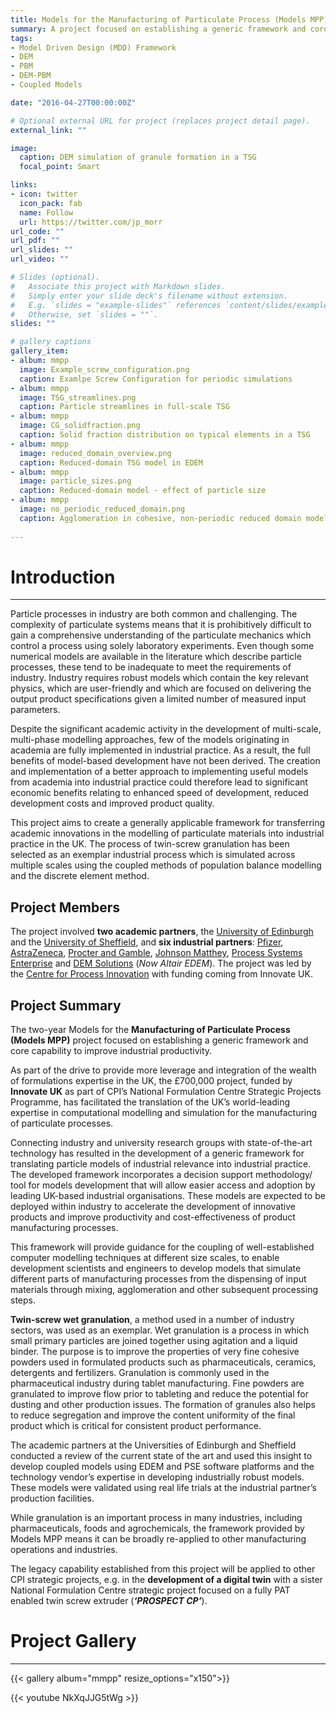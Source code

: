 ```yaml
---
title: Models for the Manufacturing of Particulate Process (Models MPP)
summary: A project focused on establishing a generic framework and core capability to improve industrial productivity.
tags:
- Model Driven Design (MDD) Framework
- DEM
- PBM
- DEM-PBM
- Coupled Models

date: "2016-04-27T00:00:00Z"

# Optional external URL for project (replaces project detail page).
external_link: ""

image:
  caption: DEM simulation of granule formation in a TSG
  focal_point: Smart

links:
- icon: twitter
  icon_pack: fab
  name: Follow
  url: https://twitter.com/jp_morr
url_code: ""
url_pdf: ""
url_slides: ""
url_video: ""

# Slides (optional).
#   Associate this project with Markdown slides.
#   Simply enter your slide deck's filename without extension.
#   E.g. `slides = "example-slides"` references `content/slides/example-slides.md`.
#   Otherwise, set `slides = ""`.
slides: ""

# gallery captions
gallery_item:
- album: mmpp
  image: Example_screw_configuration.png
  caption: Examlpe Screw Configuration for periodic simulations
- album: mmpp
  image: TSG_streamlines.png
  caption: Particle streamlines in full-scale TSG
- album: mmpp
  image: CG_solidfraction.png
  caption: Solid fraction distribution on typical elements in a TSG
- album: mmpp
  image: reduced_domain_overview.png
  caption: Reduced-domain TSG model in EDEM
- album: mmpp
  image: particle_sizes.png
  caption: Reduced-domain model - effect of particle size
- album: mmpp
  image: no_periodic_reduced_domain.png
  caption: Agglomeration in cohesive, non-periodic reduced domain model
  
---
```



# Introduction
---

Particle processes in industry are both common and challenging. The complexity of particulate systems means that it is prohibitively difficult to gain a comprehensive understanding of the particulate mechanics which control a process using solely laboratory experiments. Even though some numerical models are available in the literature which describe particle processes, these tend to be inadequate to meet the requirements of industry. 
Industry requires robust models which contain the key relevant physics, which are user-friendly and which are focused on delivering the output product specifications given a limited number of measured input parameters.

Despite the significant academic activity in the development of multi-scale, multi-phase modelling approaches, few of the models originating in academia are fully implemented in industrial practice. 
As a result, the full benefits of model-based development have not been derived. The creation and implementation of a better approach to implementing useful models from academia into industrial practice could therefore lead to significant economic benefits relating to enhanced speed of development, reduced development costs and improved product quality.

This project aims to create a generally applicable framework for transferring academic innovations in the modelling of particulate materials into industrial practice in the UK. The process of twin-screw granulation has been selected as an exemplar industrial process which is simulated across multiple scales using the coupled methods of population balance modelling and the discrete element method.

## Project Members
The project involved **two academic partners**, the [University of Edinburgh](https://www.ed.ac.uk/) and the [University of Sheffield](https://www.sheffield.ac.uk/), and **six industrial partners**: [Pfizer](https://www.pfizer.co.uk/), [AstraZeneca](https://www.astrazeneca.co.uk/), [Procter and Gamble](https://www.pg.co.uk/), [Johnson Matthey](https://matthey.com/en), [Process Systems Enterprise](https://www.psenterprise.com/) and [DEM Solutions](https://www.altair.com/edem/) (*Now Altair EDEM*). The project was led by the [Centre for Process Innovation](https://www.uk-cpi.com/) with funding coming from Innovate UK.


## Project Summary
The two-year Models for the **Manufacturing of Particulate Process (Models MPP)** project focused on establishing a generic framework and core capability to improve industrial productivity.

As part of the drive to provide more leverage and integration of the wealth of formulations expertise in the UK, the £700,000 project, funded by **Innovate UK** as part of CPI’s National Formulation Centre Strategic Projects Programme, has facilitated the translation of the UK’s world-leading expertise in computational modelling and simulation for the manufacturing of particulate processes. 

Connecting industry and university research groups with state-of-the-art technology has resulted in the development of a generic framework for translating particle models of industrial relevance into industrial practice. The developed framework incorporates a decision support methodology/​tool for models development that will allow easier access and adoption by leading UK-based industrial organisations. 
These models are expected to be deployed within industry to accelerate the development of innovative products and improve productivity and cost-effectiveness of product manufacturing processes.

This framework will provide guidance for the coupling of well-established computer modelling techniques at different size scales, to enable development scientists and engineers to develop models that simulate different parts of manufacturing processes from the dispensing of input materials through mixing, agglomeration and other subsequent processing steps.

**Twin-screw wet granulation**, a method used in a number of industry sectors, was used as an exemplar. Wet granulation is a process in which small primary particles are joined together using agitation and a liquid binder. The purpose is to improve the properties of very fine cohesive powders used in formulated products such as pharmaceuticals, ceramics, detergents and fertilizers.
Granulation is commonly used in the pharmaceutical industry during tablet manufacturing. Fine powders are granulated to improve flow prior to tableting and reduce the potential for dusting and other production issues. The formation of granules also helps to reduce segregation and improve the content uniformity of the final product which is critical for consistent product performance.

The academic partners at the Universities of Edinburgh and Sheffield conducted a review of the current state of the art and used this insight to develop coupled models using EDEM and PSE software platforms and the technology vendor’s expertise in developing industrially robust models. These models were validated using real life trials at the industrial partner’s production facilities. 

While granulation is an important process in many industries, including pharmaceuticals, foods and agrochemicals, the framework provided by Models MPP means it can be broadly re-applied to other manufacturing operations and industries.

The legacy capability established from this project will be applied to other CPI strategic projects, e.g. in the **development of a digital twin** with a sister National Formulation Centre strategic project focused on a fully PAT enabled twin screw extruder (***‘PROSPECT CP’***).




# Project Gallery
---

{{< gallery album="mmpp" resize_options="x150">}} 

{{< youtube NkXqJJG5tWg >}}

